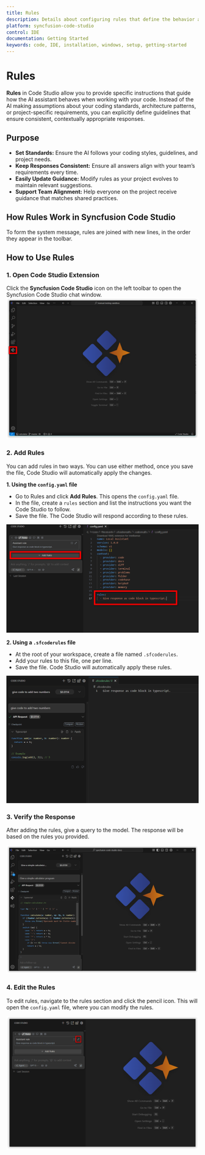 ```yaml
---
title: Rules
description: Details about configuring rules that define the behavior and constraints for language models in Syncfusion code studio IDE.
platform: syncfusion-code-studio
control: IDE
documentation: Getting Started
keywords: code, IDE, installation, windows, setup, getting-started
---
```


# Rules
 
**Rules** in Code Studio allow you to provide specific instructions that guide how the AI assistant behaves when working with your code. Instead of the AI making assumptions about your coding standards, architecture patterns, or project-specific requirements, you can explicitly define guidelines that ensure consistent, contextually appropriate responses.
 

## Purpose

- **Set Standards:** Ensure the AI follows your coding styles, guidelines, and project needs.
- **Keep Responses Consistent:** Ensure all answers align with your team’s requirements every time.
- **Easily Update Guidance:** Modify rules as your project evolves to maintain relevant suggestions.
- **Support Team Alignment:** Help everyone on the project receive guidance that matches shared practices.

## How Rules Work in Syncfusion Code Studio

 To form the system message, rules are joined with new lines, in the order they appear in the toolbar.

## How to Use Rules
 
### 1. Open Code Studio Extension
 
Click the **Syncfusion Code Studio** icon on the left toolbar to open the Syncfusion Code Studio chat window.
<img src="../reference-images/rule1.png" alt="rule" >

### 2. Add Rules

You can add rules in two ways. You can use either method, once you save the file, Code Studio will automatically apply the changes.

**1. Using the `config.yaml` file**
- Go to Rules and click **Add Rules**. This opens the `config.yaml` file.
- In the file, create a `rules` section and list the instructions you want the Code Studio to follow.
- Save the file. The Code Studio will respond according to these rules.

<img src="../reference-images/rule2.png" alt="rule" >

**2. Using a `.sfcoderules` file**
- At the root of your workspace, create a file named `.sfcoderules`.
- Add your rules to this file, one per line.
- Save the file. Code Studio will automatically apply these rules.

<img src="../reference-images/rulesfile.png" alt="rule" >
 
### 3. Verify the Response
 
After adding the rules, give a query to the model. The response will be based on the rules you provided.

<img src="../reference-images/rule4.png" alt="rule" >
 
### 4. Edit the Rules

To edit rules, navigate to the rules section and click the pencil icon. This will open the `config.yaml` file, where you can modify the rules.

<img src="../reference-images/rule5.png" alt="rule" >